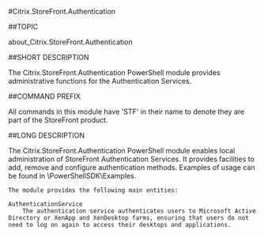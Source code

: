 #Citrix.StoreFront.Authentication
##TOPIC
about_Citrix.StoreFront.Authentication
##SHORT DESCRIPTION
The Citrix.StoreFront.Authentication PowerShell module provides administrative functions for the Authentication Services.
##COMMAND PREFIX
All commands in this module have 'STF' in their name to denote they are part of the StoreFront product.
##LONG DESCRIPTION
The Citrix.StoreFront.Authentication PowerShell module enables local administration of StoreFront Authentication Services. It provides facilities to add, remove and configure authentication methods. Examples of usage can be found in <InstallPath>\PowerShellSDK\Examples. 

    The module provides the following main entities: 

    AuthenticationService 
        The authentication service authenticates users to Microsoft Active Directory or XenApp and XenDesktop farms, ensuring that users do not need to log on again to access their desktops and applications.
